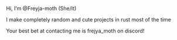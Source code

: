 Hi, I’m @Freyja-moth (She/It)

I make completely random and cute projects in rust most of the time

Your best bet at contacting me is frejya_moth on discord!

<!---
Freyja-moth/Freyja-moth is a ✨ special ✨ repository because its `README.md` (this file) appears on your GitHub profile.
You can click the Preview link to take a look at your changes.
--->
